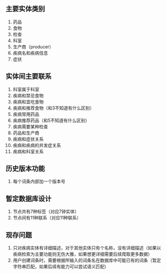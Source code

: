## 主要实体类别

1. 药品
2. 食物
3. 检查
4. 科室
5. 生产商（producer）
6. 疾病名和疾病信息
7. 症状

## 实体间主要联系

1. 科室属于科室
2. 疾病和禁忌食物
3. 疾病和宜吃食物
4. 疾病和推荐食物（和3不知道有什么区别）
5. 疾病常用药品
6. 疾病推荐药品（和5不知道有什么区别）
7. 疾病需要某种检查
8. 药品和生产商
9. 疾病和症状关系
10. 疾病和疾病的并发症关系
11. 疾病和科室关系

## 历史版本功能

1. 每个词条内部加一个版本号

## 暂定数据库设计

1. 节点共有7种标签（对应7钟实体）
2. 节点间有11种联系（对应11种联系）

## 现存问题

1. 只对疾病实体有详细描述，对于其他实体只有个名称，没有详细描述（如果以疾病检索为主要功能则无伤大雅，如果想更详细需要后续爬取更多数据）
2. 用户创建词条时，需要根据所输入的词条名在数据库中可能已有的词条（暂定字符串匹配，如果后续有能力可以尝试语义匹配）